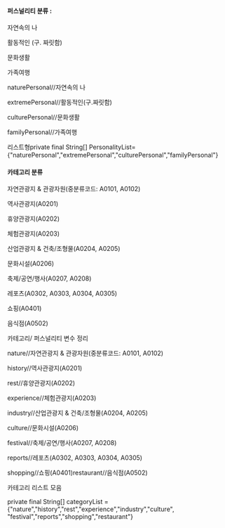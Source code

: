 #### 퍼스널리티 분류 : 

자연속의 나

 활동적인 (구. 짜릿함)

문화생활

가족여행

naturePersonal//자연속의 나

extremePersonal//활동적인(구.짜릿함)

culturePersonal//문화생활

familyPersonal//가족여행

리스트형private final String[] PersonalityList={"naturePersonal","extremePersonal","culturePersonal","familyPersonal"}



#### 카테고리 분류

자연관광지 & 관광자원(중분류코드: A0101, A0102)

역사관광지(A0201)

휴양관광지(A0202)

체험관광지(A0203)

산업관광지 & 건축/조형물(A0204, A0205)

문화시설(A0206)

축제/공연/행사(A0207, A0208)

레포츠(A0302, A0303, A0304, A0305)

쇼핑(A0401)

음식점(A0502)

카테고리/ 퍼스널리티 변수 정리

nature//자연관광지 & 관광자원(중분류코드: A0101, A0102)

history//역사관광지(A0201)

rest//휴양관광지(A0202)

experience//체험관광지(A0203)

industry//산업관광지 & 건축/조형물(A0204, A0205)

culture//문화시설(A0206)

festival//축제/공연/행사(A0207, A0208)

reports//레포츠(A0302, A0303, A0304, A0305)

shopping//쇼핑(A0401)restaurant//음식점(A0502)

카테고리 리스트 모음

private final String[] categoryList = {"nature","history","rest","experience","industry","culture", "festival","reports","shopping","restaurant"}